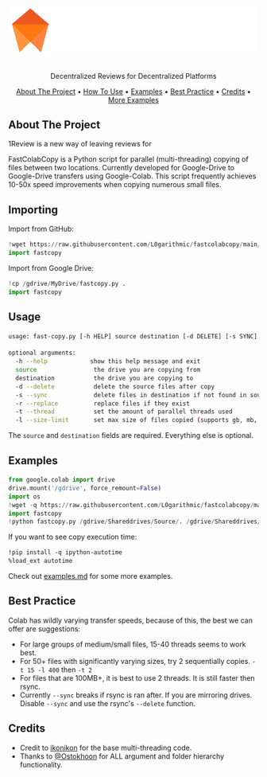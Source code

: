 <!-- ![made-with-python](https://img.shields.io/badge/Made%20with-Python3-brightgreen) -->

<!-- LOGO -->
<br />
<h1>
<p align="center">
  <img src="https://raw.githubusercontent.com/callmediddy/OneReview/main/assets/logo_white.png" alt="Logo">
  <br>
</h1>
  <p align="center">
    Decentralized Reviews for Decentralized Platforms
    <br />
    </p>
</p>
<p align="center">
  <a href="#about-the-project">About The Project</a> •
  <a href="#usage">How To Use</a> •
  <a href="#examples">Examples</a> •
  <a href="#best-practice">Best Practice</a> •
  <a href="#credits">Credits</a> •
  <a href="examples.md">More Examples</a>
</p>

<p align="center">
  
<!-- ![screenshot](img/clip.gif) -->
</p>                                                                                                                             
                                                                                                                                                      
## About The Project
1Review is a new way of leaving reviews for

FastColabCopy is a Python script for parallel (multi-threading) copying of files between two locations. Currently developed for Google-Drive to Google-Drive transfers using Google-Colab. This script frequently achieves 10-50x speed improvements when copying numerous small files.

## Importing

Import from GitHub:

```py
!wget https://raw.githubusercontent.com/L0garithmic/fastcolabcopy/main/fastcopy.py
import fastcopy
```

Import from Google Drive:

```py
!cp /gdrive/MyDrive/fastcopy.py .
import fastcopy
```

## Usage

```sh
usage: fast-copy.py [-h HELP] source destination [-d DELETE] [-s SYNC] [-r REPLACE]

optional arguments:
  -h --help            show this help message and exit
  source                the drive you are copying from
  destination           the drive you are copying to
  -d --delete           delete the source files after copy
  -s --sync             delete files in destination if not found in source (do not use, if using with rsync)
  -r --replace          replace files if they exist
  -t --thread           set the amount of parallel threads used
  -l --size-limit       set max size of files copied (supports gb, mb, kb) eg 1.5gb
```

The `source` and `destination` fields are required. Everything else is optional.

## Examples

```py
from google.colab import drive
drive.mount('/gdrive', force_remount=False)
import os
!wget -q https://raw.githubusercontent.com/L0garithmic/fastcolabcopy/main/fastcopy.py
import fastcopy
!python fastcopy.py /gdrive/Shareddrives/Source/. /gdrive/Shareddrives/Destination --thread 20 --size-limit 400mb
```

If you want to see copy execution time:

```mod
!pip install -q ipython-autotime
%load_ext autotime
```

Check out <a href="examples.md">examples.md</a> for some more examples.

## Best Practice

Colab has wildly varying transfer speeds, because of this, the best we can offer are suggestions:

- For large groups of medium/small files, 15-40 threads seems to work best.
- For 50+ files with significantly varying sizes, try 2 sequentially copies. `-t 15 -l 400` then `-t 2`
- For files that are 100MB+, it is best to use 2 threads. It is still faster then rsync.
- Currently `--sync` breaks if rsync is ran after. If you are mirroring drives. Disable `--sync` and use the rsync's `--delete` function.

## Credits

- Credit to [ikonikon](https://github.com/ikonikon/fast-copy) for the base multi-threading code.
- Thanks to [@Ostokhoon](https://www.freelancer.com/u/Ostokhoon) for ALL argument and folder hierarchy functionality.
